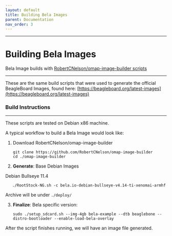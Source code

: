 ```yaml
---
layout: default
title: Building Bela Images
parent: Documentation
nav_order: 3
---
```

---
# Building Bela Images

Bela Image builds with [RobertCNelson/omap-image-builder scripts](https://github.com/RobertCNelson/omap-image-builder)

---
These are the same build scripts that were used to generate the official BeagleBoard Images, found here: [https://beagleboard.org/latest-images](https://beagleboard.org/latest-images)

### **Build Instructions**
__________
These scripts are tested on Debian x86 machine.


A typical workflow to build a Bela Image would look like:

1. Download RobertCNelson/omap-image-builder

       git clone https://github.com/RobertCNelson/omap-image-builder
       cd ./omap-image-builder
    
2. **Generate**: Base Debian Images 
       
Debian Bullseye 11.4

       ./RootStock-NG.sh -c bela.io-debian-bullseye-v4.14-ti-xenomai-armhf
        
Archive will be under `./deploy/`

3. **Finalize**: Bela specific version:

       sudo ./setup_sdcard.sh --img-4gb bela-example --dtb beaglebone --distro-bootloader --enable-load-bela-overlay
    
After the script finishes running, we will have an image file generated.



